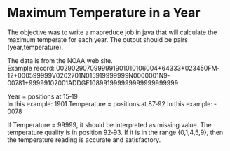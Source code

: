 Maximum Temperature in a Year
=============================

The objective was to write a mapreduce job in java that will calculate the maximum temperate for each 
year. The output should be pairs (year,temperature).  
 
The data is from the NOAA web site.  
Example record: 0029029070999991901010106004+64333+023450FM‐
12+000599999V0202701N015919999999N0000001N9‐
00781+99999102001ADDGF108991999999999999999999 
 
Year = positions at 15‐19  
  In this example: 1901 
Temperature = positions at 87‐92 
  In this example: ‐0078
  
If Temperature = 99999, it should be interpreted as missing value. 
The temperature quality is in position 92‐93. If it is in the range {0,1,4,5,9}, then the 
temperature reading is accurate and satisfactory. 

